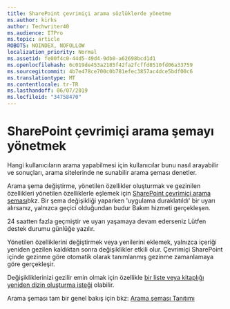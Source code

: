 ```yaml
---
title: SharePoint çevrimiçi arama sözlüklerde yönetme
ms.author: kirks
author: Techwriter40
ms.audience: ITPro
ms.topic: article
ROBOTS: NOINDEX, NOFOLLOW
localization_priority: Normal
ms.assetid: fe00f4c0-44d5-49d4-9db0-a62698bcd1d1
ms.openlocfilehash: 6c019de453a2185f42fa2fcffd8510fd06a33759
ms.sourcegitcommit: 4b7e478ce700c0b781efec3857ac4dce5bdf00c6
ms.translationtype: MT
ms.contentlocale: tr-TR
ms.lasthandoff: 06/07/2019
ms.locfileid: "34758470"
---
```

# <a name="manage-search-schema-in-sharepoint-online"></a>SharePoint çevrimiçi arama şemayı yönetmek

Hangi kullanıcıların arama yapabilmesi için kullanıcılar bunu nasıl arayabilir ve sonuçları, arama sitelerinde ne sunabilir arama şeması denetler. 

Arama şema değiştirme, yönetilen özellikler oluşturmak ve gezinilen özellikleri yönetilen özelliklerle eşlemek için [SharePoint çevrimiçi arama şeması](https://docs.microsoft.com/sharepoint/manage-search-schema)bkz. Bir şema değişikliği yaparken 'uygulama duraklatıldı' bir uyarı alırsanız, yalnızca geçici olduğundan budur Bakım hizmeti gerçekleşen. 

24 saatten fazla geçmiştir ve uyarı yaşamaya devam ederseniz Lütfen destek durumu günlüğe yazılır.

Yönetilen özelliklerini değiştirmek veya yenilerini eklemek, yalnızca içeriği yeniden gezilen kaldıktan sonra değişiklikler etkili olur. Çevrimiçi SharePoint içinde gezinme göre otomatik olarak tanımlanmış gezinme zamanlamaya göre gerçekleşir.

Değişikliklerinizi gezilir emin olmak için özellikle [bir liste veya kitaplığı yeniden dizin oluşturma isteği](https://docs.microsoft.com/sharepoint/manage-search-schema#request-re-indexing-of-a-document-library-or-list) olabilir. 

Arama şeması tam bir genel bakış için bkz: [Arama şeması Tanıtımı](https://blogs.technet.microsoft.com/tothesharepoint/2012/11/25/introducing-search-schema-for-sharepoint-2013/) 

